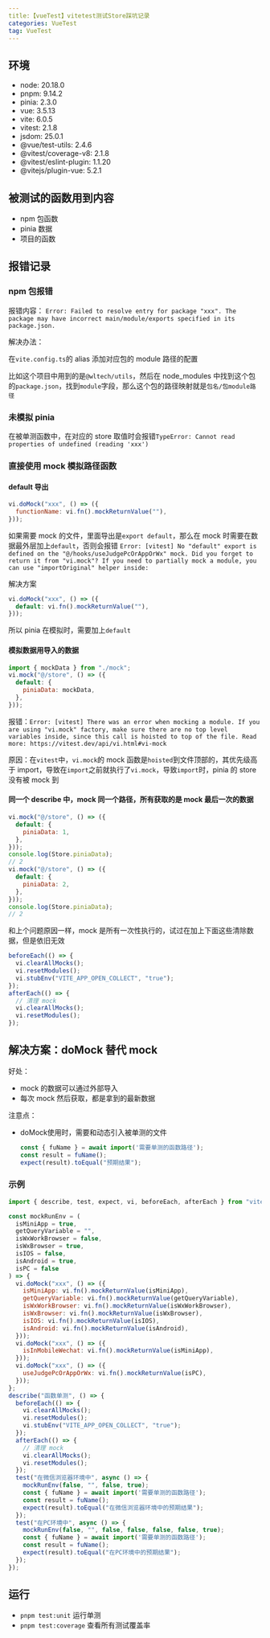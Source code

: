```yaml
---
title:【vueTest】vitetest测试Store踩坑记录
categories: VueTest
tag: VueTest
---
```


## 环境

- node: 20.18.0
- pnpm: 9.14.2
- pinia: 2.3.0
- vue: 3.5.13
- vite: 6.0.5
- vitest: 2.1.8
- jsdom: 25.0.1
- @vue/test-utils: 2.4.6
- @vitest/coverage-v8: 2.1.8
- @vitest/eslint-plugin: 1.1.20
- @vitejs/plugin-vue: 5.2.1

## 被测试的函数用到内容

- npm 包函数
- pinia 数据
- 项目的函数

## 报错记录

### npm 包报错

报错内容： `Error: Failed to resolve entry for package "xxx". The package may have incorrect main/module/exports specified in its package.json.`

解决办法：

在`vite.config.ts`的 alias 添加对应包的 module 路径的配置

比如这个项目中用到的是`@wltech/utils`，然后在 node_modules 中找到这个包的`package.json`，找到`module`字段，那么这个包的路径映射就是`包名/包module路径`

### 未模拟 pinia

在被单测函数中，在对应的 store 取值时会报错`TypeError: Cannot read properties of undefined (reading 'xxx')`

### 直接使用 mock 模拟路径函数

#### default 导出

```js
vi.doMock("xxx", () => ({
  functionName: vi.fn().mockReturnValue(""),
}));
```

如果需要 mock 的文件，里面导出是`export default`，那么在 mock 时需要在数据最外层加上`default`，否则会报错
`Error: [vitest] No "default" export is defined on the "@/hooks/useJudgePcOrAppOrWx" mock. Did you forget to return it from "vi.mock"?
If you need to partially mock a module, you can use "importOriginal" helper inside:`

解决方案

```js
vi.doMock("xxx", () => ({
  default: vi.fn().mockReturnValue(""),
}));
```

所以 pinia 在模拟时，需要加上`default`

#### 模拟数据用导入的数据

```js
import { mockData } from "./mock";
vi.mock("@/store", () => ({
  default: {
    piniaData: mockData,
  },
}));
```

报错：`Error: [vitest] There was an error when mocking a module. If you are using "vi.mock" factory, make sure there are no top level variables inside, since this call is hoisted to top of the file. Read more: https://vitest.dev/api/vi.html#vi-mock`

原因：在`vitest`中，`vi.mock`的 mock 函数是`hoisted`到文件顶部的，其优先级高于 import，导致在`import`之前就执行了`vi.mock`，导致`import`时，pinia 的 store 没有被 mock 到

#### 同一个 describe 中，mock 同一个路径，所有获取的是 mock 最后一次的数据

```js
vi.mock("@/store", () => ({
  default: {
    piniaData: 1,
  },
}));
console.log(Store.piniaData);
// 2
vi.mock("@/store", () => ({
  default: {
    piniaData: 2,
  },
}));
console.log(Store.piniaData);
// 2
```

和上个问题原因一样，mock 是所有一次性执行的，试过在加上下面这些清除数据，但是依旧无效

```js
beforeEach(() => {
  vi.clearAllMocks();
  vi.resetModules();
  vi.stubEnv("VITE_APP_OPEN_COLLECT", "true");
});
afterEach(() => {
  // 清理 mock
  vi.clearAllMocks();
  vi.resetModules();
});
```

## 解决方案：doMock 替代 mock

好处：

- mock 的数据可以通过外部导入
- 每次 mock 然后获取，都是拿到的最新数据

注意点：
- doMock使用时，需要和动态引入被单测的文件
    ``` js
    const { fuName } = await import('需要单测的函数路径');
    const result = fuName();
    expect(result).toEqual("预期结果");
    ```

### 示例

```js
import { describe, test, expect, vi, beforeEach, afterEach } from "vitest";

const mockRunEnv = (
  isMiniApp = true,
  getQueryVariable = "",
  isWxWorkBrowser = false,
  isWxBrowser = true,
  isIOS = false,
  isAndroid = true,
  isPC = false
) => {
  vi.doMock("xxx", () => ({
    isMiniApp: vi.fn().mockReturnValue(isMiniApp),
    getQueryVariable: vi.fn().mockReturnValue(getQueryVariable),
    isWxWorkBrowser: vi.fn().mockReturnValue(isWxWorkBrowser),
    isWxBrowser: vi.fn().mockReturnValue(isWxBrowser),
    isIOS: vi.fn().mockReturnValue(isIOS),
    isAndroid: vi.fn().mockReturnValue(isAndroid),
  }));
  vi.doMock("xxx", () => ({
    isInMobileWechat: vi.fn().mockReturnValue(isMiniApp),
  }));
  vi.doMock("xxx", () => ({
    useJudgePcOrAppOrWx: vi.fn().mockReturnValue(isPC),
  }));
};
describe("函数单测", () => {
  beforeEach(() => {
    vi.clearAllMocks();
    vi.resetModules();
    vi.stubEnv("VITE_APP_OPEN_COLLECT", "true");
  });
  afterEach(() => {
    // 清理 mock
    vi.clearAllMocks();
    vi.resetModules();
  });
  test("在微信浏览器环境中", async () => {
    mockRunEnv(false, "", false, true);
    const { fuName } = await import('需要单测的函数路径');
    const result = fuName();
    expect(result).toEqual("在微信浏览器环境中的预期结果");
  });
  test("在PC环境中", async () => {
    mockRunEnv(false, "", false, false, false, false, true);
    const { fuName } = await import('需要单测的函数路径');
    const result = fuName();
    expect(result).toEqual("在PC环境中的预期结果");
  });
});
```

## 运行
- `pnpm test:unit`
    运行单测
- `pnpm test:coverage`
    查看所有测试覆盖率